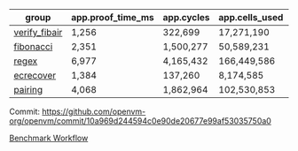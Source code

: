 | group | app.proof_time_ms | app.cycles | app.cells_used | leaf.proof_time_ms | leaf.cycles | leaf.cells_used |
| -- | -- | -- | -- | -- | -- | -- |
| [verify_fibair](https://github.com/openvm-org/openvm/blob/benchmark-results/benchmarks-pr/1834/verify_fibair-10a969d244594c0e90de20677e99af53035750a0.md) | 1,256 |  322,699 |  17,271,190 |- | - | - |
| [fibonacci](https://github.com/openvm-org/openvm/blob/benchmark-results/benchmarks-pr/1834/fibonacci-10a969d244594c0e90de20677e99af53035750a0.md) | 2,351 |  1,500,277 |  50,589,231 |- | - | - |
| [regex](https://github.com/openvm-org/openvm/blob/benchmark-results/benchmarks-pr/1834/regex-10a969d244594c0e90de20677e99af53035750a0.md) | 6,977 |  4,165,432 |  166,449,586 |- | - | - |
| [ecrecover](https://github.com/openvm-org/openvm/blob/benchmark-results/benchmarks-pr/1834/ecrecover-10a969d244594c0e90de20677e99af53035750a0.md) | 1,384 |  137,260 |  8,174,585 |- | - | - |
| [pairing](https://github.com/openvm-org/openvm/blob/benchmark-results/benchmarks-pr/1834/pairing-10a969d244594c0e90de20677e99af53035750a0.md) | 4,068 |  1,862,964 |  102,530,853 |- | - | - |


Commit: https://github.com/openvm-org/openvm/commit/10a969d244594c0e90de20677e99af53035750a0

[Benchmark Workflow](https://github.com/openvm-org/openvm/actions/runs/16275344868)
